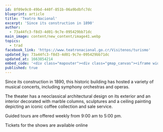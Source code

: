 ```yaml
---
id: 8f09e9c0-49bd-440f-851b-06a9bdbfc7dc
blueprint: article
title: 'Teatro Nacional'
excerpt: 'Since its construction in 1890'
author:
  - 73a44fc3-f8d3-4d01-9c7e-095429bb71dc
main_image: content/new_content/image41.webp
topics:
  - trad
facebook_link: 'https://www.teatronacional.go.cr/Visitenos/turismo'
updated_by: 73a44fc3-f8d3-4d01-9c7e-095429bb71dc
updated_at: 1663854214
embed_code: '<div class="mapouter"><div class="gmap_canvas"><iframe width="1200" height="500" id="gmap_canvas" src="https://maps.google.com/maps?q=Teatro%20Nacional&t=&z=17&ie=UTF8&iwloc=&output=embed" frameborder="0" scrolling="no" marginheight="0" marginwidth="0"></iframe><a href="https://123movies-to.org"></a><br><style>.mapouter{position:relative;text-align:right;height:500px;width:1200px;}</style><a href="https://www.embedgooglemap.net">google map embed iframe</a><style>.gmap_canvas {overflow:hidden;background:none!important;height:500px;width:1200px;}</style></div></div>'
published: true
---
```

Since its construction in 1890, this historic building has hosted a variety of musical concerts, including symphony orchestras and operas.

The theater has a neoclassical architectural design on its exterior and an interior decorated with marble columns, sculptures and a ceiling painting depicting an iconic coffee collection and sale service.

Guided tours are offered weekly from 9:00 am to 5:00 pm.

Tickets for the shows are available online